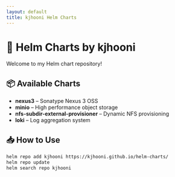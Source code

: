 ```yaml
---
layout: default
title: kjhooni Helm Charts
---
```


# 🚀 Helm Charts by kjhooni

Welcome to my Helm chart repository!

## 📦 Available Charts

- **nexus3** – Sonatype Nexus 3 OSS
- **minio** – High performance object storage
- **nfs-subdir-external-provisioner** – Dynamic NFS provisioning
- **loki** – Log aggregation system

## 📥 How to Use

```bash
helm repo add kjhooni https://kjhooni.github.io/helm-charts/
helm repo update
helm search repo kjhooni
